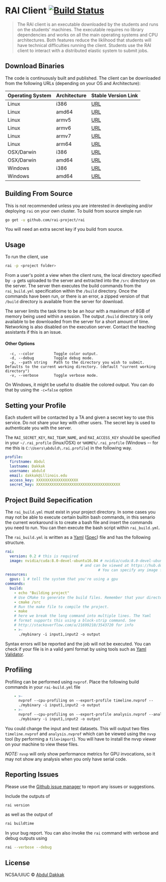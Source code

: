 # RAI Client [![Build Status](https://travis-ci.org/rai-project/rai.svg?branch=master)](https://travis-ci.org/rai-project/rai)

> The RAI client is an executable downloaded by the students and runs on the students' machines.
> The executable requires no library dependencies and works on all the main operating systems and CPU architectures.
> Both features reduce the liklihood that students will have technical difficulties running the client.
> Students use the RAI client to interact with a distributed elastic system to submit jobs.

## Download Binaries

The code is continuously built and published. The client can be downloaded from the following URLs (depending on your OS and Architecture):


| Operating System | Architecture | Stable Version Link                                                                              |
| ---------------- | ------------ | ------------------------------------------------------------------------------------------------ |
| Linux            | i386         | [URL](http://files.rai-project.com.s3.amazonaws.com/dist/rai/stable/latest/linux-386.tar.gz)     |
| Linux            | amd64        | [URL](http://files.rai-project.com.s3.amazonaws.com/dist/rai/stable/latest/linux-amd64.tar.gz)   |
| Linux            | armv5        | [URL](http://files.rai-project.com.s3.amazonaws.com/dist/rai/stable/latest/linux-armv5.tar.gz)   |
| Linux            | armv6        | [URL](http://files.rai-project.com.s3.amazonaws.com/dist/rai/stable/latest/linux-armv6.tar.gz)   |
| Linux            | armv7        | [URL](http://files.rai-project.com.s3.amazonaws.com/dist/rai/stable/latest/linux-armv7.tar.gz)   |
| Linux            | arm64        | [URL](http://files.rai-project.com.s3.amazonaws.com/dist/rai/stable/latest/linux-arm64.tar.gz)   |
| OSX/Darwin       | i386         | [URL](http://files.rai-project.com.s3.amazonaws.com/dist/rai/stable/latest/darwin-386.tar.gz)    |
| OSX/Darwin       | amd64        | [URL](http://files.rai-project.com.s3.amazonaws.com/dist/rai/stable/latest/darwin-amd64.tar.gz)  |
| Windows          | i386         | [URL](http://files.rai-project.com.s3.amazonaws.com/dist/rai/stable/latest/windows-386.tar.gz)   |
| Windows          | amd64        | [URL](http://files.rai-project.com.s3.amazonaws.com/dist/rai/stable/latest/windows-amd64.tar.gz) |


## Building From Source

This is not recommended unless you are interested in developing and/or deploying `rai` on your own cluster. To build from source simple run

```bash
go get -u github.com/rai-project/rai
```

You will need an extra secret key if you build from source.

## Usage


To run the client, use

```bash
rai -p <project folder>
```

From a user's point a view when the client runs, the local directory specified by `-p` gets uploaded to the server and extracted into the `/src` directory on the server. The server then executes the build commands from the `rai_build.yml` specification within the `/build` directory. Once the commands have been run, or there is an error, a zipped version of that `/build` directory is available from the server for download.

The server limits the task time to be an hour with a maximum of 8GB of memory being used within a session. The output `/build` directory is only available to be downloaded from the server for a short amount of time. Networking is also disabled on the execution server. Contact the teaching assistants if this is an issue.

#### Other Options

```
  -c, --color         Toggle color output.
  -d, --debug         Toggle debug mode.
  -p, --path string   Path to the directory you wish to submit. Defaults to the current working directory. (default "current working directory")
  -v, --verbose       Toggle verbose mode.
```

On Windows, it might be useful to disable the colored output. You can do that by using the `-c=false` option


## Setting your Profile

Each student will be contacted by a TA and given a secret key to use this service. Do not share your key with other users. The secret key is used to authenticate you with the server.

The `RAI_SECRET_KEY`, `RAI_TEAM_NAME`, and `RAI_ACCESS_KEY` should be specified in your `~/.rai_profile` (linux/OSX) or `%HOME%/.rai_profile` (Windows -- for me this is `C:\Users\abduld\.rai.profile`) in the following way.

```yaml
profile:
  firstname: Abdul
  lastname: Dakkak
  username: abduld
  email: dakkak@illinois.edu
  access_key: XXXXXXXXXXXXXXXXXXX
  secret_key: XXXXXXXXXXXXXXXXXXXXXXXXXXXXXXXXXXXXXX
```


## Project Build Sepecification

The `rai_build.yml` must exist in your project directory. In some cases you may not be able to execute certain builtin bash commands, in this senario the current workaround is to create a bash file and insert the commands you need to run. You can then execute the bash script within `rai_build.yml`.

The `rai_build.yml` is written as a [Yaml](http://yaml.org/) ([Spec](http://www.yaml.org/spec/1.2/spec.html)) file and has the following structure.

```yaml
rai:
  version: 0.2 # this is required
  image: nvidia/cuda:8.0-devel-ubuntu16.04 # nvidia/cuda:8.0-devel-ubuntu16.04 is a docker image 
                                  # and can be viewed at https://hub.docker.com/r/nvidia/cuda/
                         				  # You can specify any image found on dockerhub
resources:
  gpus: 1 # tell the system that you're using a gpu
commands:
  build:
    - echo "Building project"
    # Use CMake to generate the build files. Remember that your directory gets uploaded to /src
    - cmake /src
    # Run the make file to compile the project.
    - make
    # here we break the long command into multiple lines. The Yaml
    # format supports this using a block-strip command. See
    # http://stackoverflow.com/a/21699210/3543720 for info
    - >-
      ./mybinary -i input1,input2 -o output
```

Syntax errors will be reported and the job will not be executed. You can check if your file is in a valid yaml format by using tools such as [Yaml Validator](http://codebeautify.org/yaml-validator).


## Profiling

Profiling can be performed using `nvprof`. Place the following build commands in your `rai-build.yml` file

```yaml
    - >-
      nvprof --cpu-profiling on --export-profile timeline.nvprof --
      ./mybinary -i input1,input2 -o output
    - >-
      nvprof --cpu-profiling on --export-profile analysis.nvprof --analysis-metrics --
      ./mybinary -i input1,input2 -o output
```

You could change the input and test datasets. This will output two files `timeline.nvprof` and `analysis.nvprof` which can be viewed using the `nvvp` tool (by performing a `file>import`). You will have to install the nvvp viewer on your machine to view these files.

_NOTE:_ `nvvp` will only show performance metrics for GPU invocations, so it may not show any analysis when you only have serial code.

## Reporting Issues

Please use the [Github issue manager] to report any issues or suggestions.

Include the outputs of

```bash
rai version
```

as well as the output of

```bash
rai buildtime
```

In your bug report. You can also invoke the `rai` command with verbose and debug outputs using

```bash
rai --verbose --debug
```

## License

NCSA/UIUC © [Abdul Dakkak](http://impact.crhc.illinois.edu/Content_Page.aspx?student_pg=Default-dakkak)

[github issue manager]: https://github.com/rai-project/rai/issues
